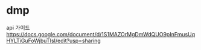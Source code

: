 # dmp

api 가이드
https://docs.google.com/document/d/1S1MAZOrMgDmWdQUO9pInFmusUqHYLTiGuFoWjbuTIsI/edit?usp=sharing
